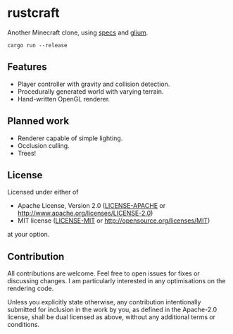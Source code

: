 # rustcraft

Another Minecraft clone, using [specs](https://github.com/amethyst/specs) and [glium](https://github.com/glium/glium).

```
cargo run --release
```

## Features

- Player controller with gravity and collision detection.
- Procedurally generated world with varying terrain.
- Hand-written OpenGL renderer.

## Planned work

- Renderer capable of simple lighting.
- Occlusion culling.
- Trees!

## License

Licensed under either of

- Apache License, Version 2.0
  ([LICENSE-APACHE](LICENSE-APACHE) or http://www.apache.org/licenses/LICENSE-2.0)
- MIT license
  ([LICENSE-MIT](LICENSE-MIT) or http://opensource.org/licenses/MIT)

at your option.

## Contribution

All contributions are welcome. Feel free to open issues for fixes or discussing changes. I am particularly interested in any optimisations on the rendering code.

Unless you explicitly state otherwise, any contribution intentionally submitted
for inclusion in the work by you, as defined in the Apache-2.0 license, shall be
dual licensed as above, without any additional terms or conditions.
